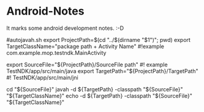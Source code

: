 # Android-Notes
It marks some android development notes. :-D

#autojavah.sh
export ProjectPath=$(cd "../$(dirname "$1")"; pwd)
export TargetClassName="package path + Activity Name" #!example com.example.mop.testndk.MainActivity

export SourceFile="${ProjectPath}/SourceFile path" #! example TestNDK/app/src/main/java
export TargetPath="${ProjectPath}/TargetPath" #! TestNDK/app/src/main/jni

cd "${SourceFile}"
javah -d ${TargetPath} -classpath "${SourceFile}" "${TargetClassName}"
echo -d ${TargetPath} -classpath "${SourceFile}" "${TargetClassName}"
